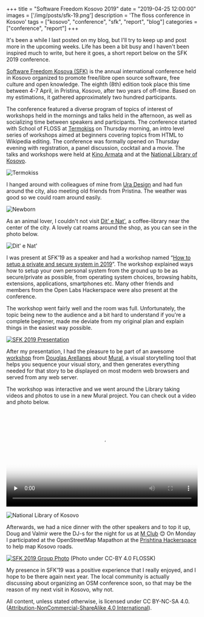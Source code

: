 +++
title = "Software Freedom Kosovo 2019"
date = "2019-04-25 12:00:00"
images = ['/img/posts/sfk-19.png']
description = 'The floss conference in Kosovo'
tags = ["kosovo", "conference", "sfk", "report", "blog"]
categories = ["conference", "report"]
+++

It's been a while I last posted on my blog, but I'll try to keep up and post more in the upcoming weeks. Life has been a bit busy and I haven't been inspired much to write, but here it goes, a short report below on the SFK 2019 conference.

[Software Freedom Kosova (SFK)](https://sfk.flossk.org) is the annual international conference held in Kosovo organized to promote free/libre open source software, free culture and open knowledge. The eighth (8th) edition took place this time between 4-7 April, in Pristina, Kosovo, after two years of off-time. Based on my estimations, it gathered approximately two hundred participants.

The conference featured a diverse program of topics of interest of workshops held in the mornings and talks held in the afternoon, as well as socializing time between speakers and participants. The conference started with School of FLOSS at [Termokiss](https://osm.org/go/xfpEnf2CS?m=&way=105765717) on Thursday morning, an intro level series of workshops aimed at beginners covering topics from HTML to Wikipedia editing. The conference was formally opened on Thursday evening with registration, a panel discussion, cocktail and a movie. The talks and workshops were held at [Kino Armata](https://osm.org/go/xfpE8BJpw?m=&node=5688768058) and at the [National Library of Kosovo](https://osm.org/go/xfpE5S6Km?m=).

![Termokiss](../img/posts/termokiss.jpg)

I hanged around with colleagues of mine from [Ura Design](https://ura.design) and had fun around the city, also meeting old friends from Pristina. The weather was good so we could roam around easily.

![Newborn](../img/posts/newborn.jpg)

As an animal lover, I couldn't not visit [Dit' e Nat'](https://osm.org/go/xfpE8T8U0?m=&node=4376061592), a coffee-library near the center of the city. A lovely cat roams around the shop, as you can see in the photo below.

![Dit' e Nat'](../img/posts/ditenat.jpg)

I was present at SFK’19 as a speaker and had a workshop named “[How to setup a private and secure system in 2019](https://www.eventbrite.com/e/anxhelo-lushka-how-to-setup-a-private-and-secure-system-in-2019-tickets-58030815732)”. The workshop explained ways how to setup your own personal system from the ground up to be as secure/private as possible, from operating system choices, browsing habits, extensions, applications, smartphones etc. Many other friends and members from the Open Labs Hackerspace were also present at the conference.

The workshop went fairly well and the room was full. Unfortunately, the topic being new to the audience and a bit hard to understand if you're a complete beginner, made me deviate from my original plan and explain things in the easiest way possible.

[![SFK 2019 Presentation](../img/posts/sfk-presentation.jpg)](../img/posts/sfk-presentation-full.jpg)

After my presentation, I had the pleasure to be part of an awesome [workshop](https://www.eventbrite.com/e/douglas-arellanes-web-developer-making-multimedia-stories-with-mural-tickets-58032165770) from [Douglas Arellanes](https://twitter.com/dougiegyro) about [Mural](https://www.getmural.io/), a visual storytelling tool that helps you sequence your visual story, and then generates everything needed for that story to be displayed on most modern web browsers and served from any web server.

The workshop was interactive and we went around the Library taking videos and photos to use in a new Mural project. You can check out a video and photo below.

<div class="text-container">
<video width="100%" height="auto" controls preload="none" poster="../img/posts/library-poster.jpg" markdown="1">
        <source src="../img/posts/library.mp4" type="video/mp4" markdown="1" >
         Sorry, your browser doesn't support embedded videos.
</video>
</div>

![National Library of Kosovo](../img/posts/national-library.jpg)

Afterwards, we had a nice dinner with the other speakers and to top it up, Doug and Valmir were the DJ-s for the night for us at [M Club](https://osm.org/go/xfpE9vZI6?m=&node=4808795623) 😊 On Monday I participated at the OpenStreetMap Mapathon at the [Prishtina Hackerspace](http://www.prishtinahackerspace.org/) to help map Kosovo roads.

[![SFK 2019 Group Photo](../img/posts/sfk-closing.jpg)](../img/posts/sfk-closing-full.jpg)
(Photo under CC-BY 4.0 FLOSSK)

My presence in SFK’19 was a positive experience that I really enjoyed, and I hope to be there again next year. The local community is actually discussing about organizing an OSM conference soon, so that may be the reason of my next visit in Kosovo, why not.

All content, unless stated otherwise, is licensed under CC BY-NC-SA 4.0. ([Attribution-NonCommercial-ShareAlike 4.0 International](https://creativecommons.org/licenses/by-nc-sa/4.0/)).
